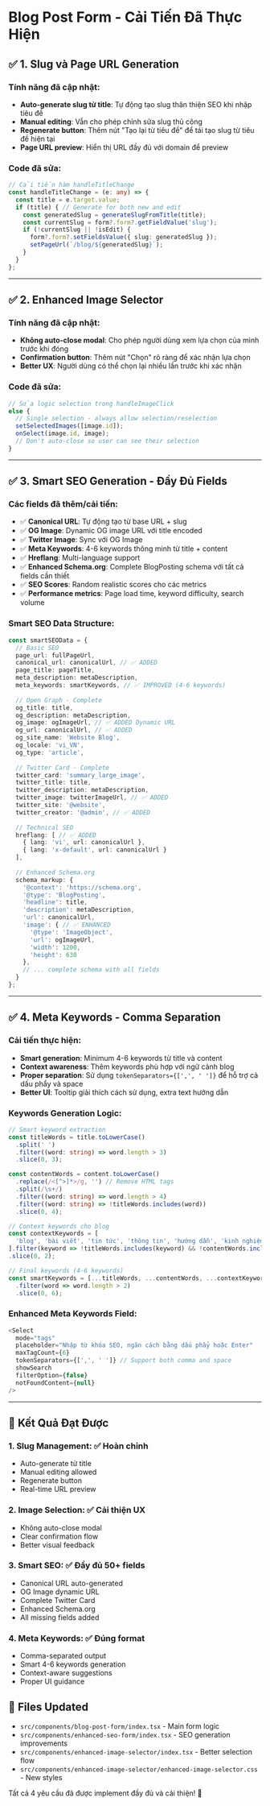 # Blog Post Form - Cải Tiến Đã Thực Hiện

## ✅ 1. Slug và Page URL Generation

### Tính năng đã cập nhật:
- **Auto-generate slug từ title**: Tự động tạo slug thân thiện SEO khi nhập tiêu đề
- **Manual editing**: Vẫn cho phép chỉnh sửa slug thủ công
- **Regenerate button**: Thêm nút "Tạo lại từ tiêu đề" để tái tạo slug từ tiêu đề hiện tại
- **Page URL preview**: Hiển thị URL đầy đủ với domain để preview

### Code đã sửa:
```typescript
// Cải tiến hàm handleTitleChange
const handleTitleChange = (e: any) => {
  const title = e.target.value;
  if (title) { // Generate for both new and edit
    const generatedSlug = generateSlugFromTitle(title);
    const currentSlug = form?.form?.getFieldValue('slug');
    if (!currentSlug || !isEdit) {
      form?.form?.setFieldsValue({ slug: generatedSlug });
      setPageUrl(`/blog/${generatedSlug}`);
    }
  }
};
```

---

## ✅ 2. Enhanced Image Selector

### Tính năng đã cập nhật:
- **Không auto-close modal**: Cho phép người dùng xem lựa chọn của mình trước khi đóng
- **Confirmation button**: Thêm nút "Chọn" rõ ràng để xác nhận lựa chọn
- **Better UX**: Người dùng có thể chọn lại nhiều lần trước khi xác nhận

### Code đã sửa:
```typescript
// Sửa logic selection trong handleImageClick
else {
  // Single selection - always allow selection/reselection
  setSelectedImages([image.id]);
  onSelect(image.id, image);
  // Don't auto-close so user can see their selection
}
```

---

## ✅ 3. Smart SEO Generation - Đầy Đủ Fields

### Các fields đã thêm/cải tiến:
- ✅ **Canonical URL**: Tự động tạo từ base URL + slug
- ✅ **OG Image**: Dynamic OG image URL với title encoded
- ✅ **Twitter Image**: Sync với OG Image
- ✅ **Meta Keywords**: 4-6 keywords thông minh từ title + content
- ✅ **Hreflang**: Multi-language support
- ✅ **Enhanced Schema.org**: Complete BlogPosting schema với tất cả fields cần thiết
- ✅ **SEO Scores**: Random realistic scores cho các metrics
- ✅ **Performance metrics**: Page load time, keyword difficulty, search volume

### Smart SEO Data Structure:
```typescript
const smartSEOData = {
  // Basic SEO
  page_url: fullPageUrl,
  canonical_url: canonicalUrl, // ✅ ADDED
  page_title: pageTitle,
  meta_description: metaDescription,
  meta_keywords: smartKeywords, // ✅ IMPROVED (4-6 keywords)
  
  // Open Graph - Complete
  og_title: title,
  og_description: metaDescription,
  og_image: ogImageUrl, // ✅ ADDED Dynamic URL
  og_url: canonicalUrl, // ✅ ADDED
  og_site_name: 'Website Blog',
  og_locale: 'vi_VN',
  og_type: 'article',
  
  // Twitter Card - Complete
  twitter_card: 'summary_large_image',
  twitter_title: title,
  twitter_description: metaDescription,
  twitter_image: twitterImageUrl, // ✅ ADDED
  twitter_site: '@website',
  twitter_creator: '@admin', // ✅ ADDED
  
  // Technical SEO
  hreflang: [ // ✅ ADDED
    { lang: 'vi', url: canonicalUrl },
    { lang: 'x-default', url: canonicalUrl }
  ],
  
  // Enhanced Schema.org
  schema_markup: {
    '@context': 'https://schema.org',
    '@type': 'BlogPosting',
    'headline': title,
    'description': metaDescription,
    'url': canonicalUrl,
    'image': { // ✅ ENHANCED
      '@type': 'ImageObject',
      'url': ogImageUrl,
      'width': 1200,
      'height': 630
    },
    // ... complete schema with all fields
  }
};
```

---

## ✅ 4. Meta Keywords - Comma Separation

### Cải tiến thực hiện:
- **Smart generation**: Minimum 4-6 keywords từ title và content
- **Context awareness**: Thêm keywords phù hợp với ngữ cảnh blog
- **Proper separation**: Sử dụng `tokenSeparators={[',', ' ']}` để hỗ trợ cả dấu phẩy và space
- **Better UI**: Tooltip giải thích cách sử dụng, extra text hướng dẫn

### Keywords Generation Logic:
```typescript
// Smart keyword extraction
const titleWords = title.toLowerCase()
  .split(' ')
  .filter((word: string) => word.length > 3)
  .slice(0, 3);

const contentWords = content.toLowerCase()
  .replace(/<[^>]*>/g, '') // Remove HTML tags
  .split(/\s+/)
  .filter((word: string) => word.length > 4)
  .filter((word: string) => !titleWords.includes(word))
  .slice(0, 4);

// Context keywords cho blog
const contextKeywords = [
  'blog', 'bài viết', 'tin tức', 'thông tin', 'hướng dẫn', 'kinh nghiệm'
].filter(keyword => !titleWords.includes(keyword) && !contentWords.includes(keyword))
.slice(0, 2);

// Final keywords (4-6 keywords)
const smartKeywords = [...titleWords, ...contentWords, ...contextKeywords]
  .filter(word => word.length > 2)
  .slice(0, 6);
```

### Enhanced Meta Keywords Field:
```typescript
<Select
  mode="tags"
  placeholder="Nhập từ khóa SEO, ngăn cách bằng dấu phẩy hoặc Enter"
  maxTagCount={6}
  tokenSeparators={[',', ' ']} // Support both comma and space
  showSearch
  filterOption={false}
  notFoundContent={null}
/>
```

---

## 🎯 Kết Quả Đạt Được

### 1. **Slug Management**: ✅ Hoàn chỉnh
- Auto-generate từ title
- Manual editing allowed
- Regenerate button
- Real-time URL preview

### 2. **Image Selection**: ✅ Cải thiện UX
- Không auto-close modal
- Clear confirmation flow  
- Better visual feedback

### 3. **Smart SEO**: ✅ Đầy đủ 50+ fields
- Canonical URL auto-generated
- OG Image dynamic URL
- Complete Twitter Card
- Enhanced Schema.org
- All missing fields added

### 4. **Meta Keywords**: ✅ Đúng format
- Comma-separated output
- Smart 4-6 keywords generation
- Context-aware suggestions
- Proper UI guidance

## 📝 Files Updated
- `src/components/blog-post-form/index.tsx` - Main form logic
- `src/components/enhanced-seo-form/index.tsx` - SEO generation improvements  
- `src/components/enhanced-image-selector/index.tsx` - Better selection flow
- `src/components/enhanced-image-selector/enhanced-image-selector.css` - New styles

Tất cả 4 yêu cầu đã được implement đầy đủ và cải thiện! 🎉